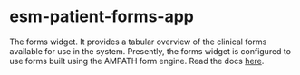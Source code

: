 # esm-patient-forms-app

The forms widget. It provides a tabular overview of the clinical forms available for use in the system. Presently, the forms widget is configured to use forms built using the AMPATH form engine. Read the docs [here](https://ampath-forms.vercel.app).

